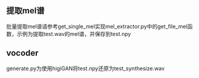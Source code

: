 ## 提取mel谱 
批量提取mel谱请参考get_single_mel实现mel_extractor.py中的get_file_mel函数，示例为提取test.wav的mel谱，并保存到test.npy  
## vocoder 
generate.py为使用higiGAN将test.npy还原为test_synthesize.wav